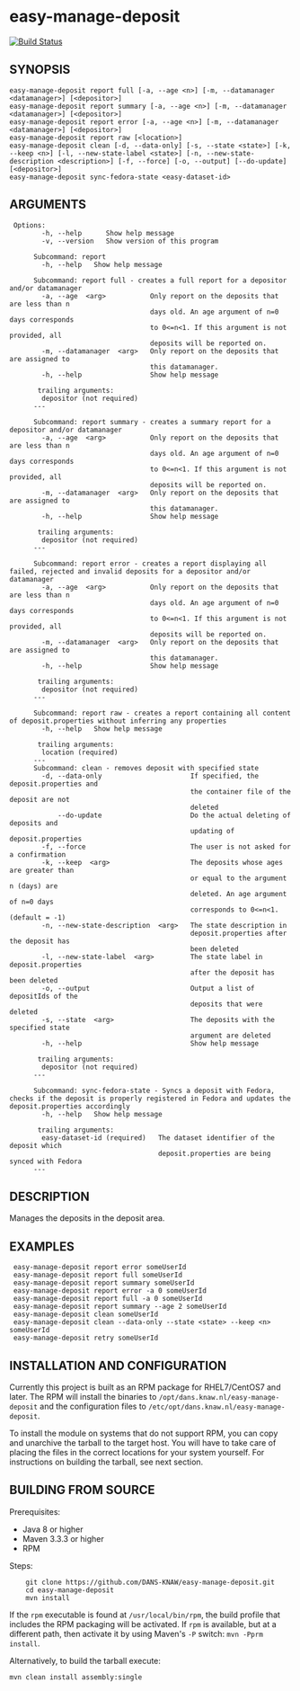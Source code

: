 easy-manage-deposit
===========
[![Build Status](https://travis-ci.org/DANS-KNAW/easy-manage-deposit.png?branch=master)](https://travis-ci.org/DANS-KNAW/easy-manage-deposit)


SYNOPSIS
--------
   
    easy-manage-deposit report full [-a, --age <n>] [-m, --datamanager <datamanager>] [<depositor>]
    easy-manage-deposit report summary [-a, --age <n>] [-m, --datamanager <datamanager>] [<depositor>]
    easy-manage-deposit report error [-a, --age <n>] [-m, --datamanager <datamanager>] [<depositor>]
    easy-manage-deposit report raw [<location>]
    easy-manage-deposit clean [-d, --data-only] [-s, --state <state>] [-k, --keep <n>] [-l, --new-state-label <state>] [-n, --new-state-description <description>] [-f, --force] [-o, --output] [--do-update] [<depositor>]
    easy-manage-deposit sync-fedora-state <easy-dataset-id>

      
ARGUMENTS
--------
   
     Options:
            -h, --help      Show help message
            -v, --version   Show version of this program
          
          Subcommand: report
            -h, --help   Show help message
          
          Subcommand: report full - creates a full report for a depositor and/or datamanager
            -a, --age  <arg>           Only report on the deposits that are less than n
                                       days old. An age argument of n=0 days corresponds
                                       to 0<=n<1. If this argument is not provided, all
                                       deposits will be reported on.
            -m, --datamanager  <arg>   Only report on the deposits that are assigned to
                                       this datamanager.
            -h, --help                 Show help message
          
           trailing arguments:
            depositor (not required)
          ---
          
          Subcommand: report summary - creates a summary report for a depositor and/or datamanager
            -a, --age  <arg>           Only report on the deposits that are less than n
                                       days old. An age argument of n=0 days corresponds
                                       to 0<=n<1. If this argument is not provided, all
                                       deposits will be reported on.
            -m, --datamanager  <arg>   Only report on the deposits that are assigned to
                                       this datamanager.
            -h, --help                 Show help message
          
           trailing arguments:
            depositor (not required)
          ---
          
          Subcommand: report error - creates a report displaying all failed, rejected and invalid deposits for a depositor and/or datamanager
            -a, --age  <arg>           Only report on the deposits that are less than n
                                       days old. An age argument of n=0 days corresponds
                                       to 0<=n<1. If this argument is not provided, all
                                       deposits will be reported on.
            -m, --datamanager  <arg>   Only report on the deposits that are assigned to
                                       this datamanager.
            -h, --help                 Show help message
          
           trailing arguments:
            depositor (not required)
          ---
          
          Subcommand: report raw - creates a report containing all content of deposit.properties without inferring any properties
            -h, --help   Show help message
          
           trailing arguments:
            location (required)
          ---
          Subcommand: clean - removes deposit with specified state
            -d, --data-only                      If specified, the deposit.properties and
                                                 the container file of the deposit are not
                                                 deleted
                --do-update                      Do the actual deleting of deposits and
                                                 updating of deposit.properties
            -f, --force                          The user is not asked for a confirmation
            -k, --keep  <arg>                    The deposits whose ages are greater than
                                                 or equal to the argument n (days) are
                                                 deleted. An age argument of n=0 days
                                                 corresponds to 0<=n<1. (default = -1)
            -n, --new-state-description  <arg>   The state description in
                                                 deposit.properties after the deposit has
                                                 been deleted
            -l, --new-state-label  <arg>         The state label in deposit.properties
                                                 after the deposit has been deleted
            -o, --output                         Output a list of depositIds of the
                                                 deposits that were deleted
            -s, --state  <arg>                   The deposits with the specified state
                                                 argument are deleted
            -h, --help                           Show help message
            
           trailing arguments:
            depositor (not required)
          ---
          
          Subcommand: sync-fedora-state - Syncs a deposit with Fedora, checks if the deposit is properly registered in Fedora and updates the deposit.properties accordingly
            -h, --help   Show help message
          
           trailing arguments:
            easy-dataset-id (required)   The dataset identifier of the deposit which
                                         deposit.properties are being synced with Fedora
          ---
    
     
DESCRIPTION
-----------

Manages the deposits in the deposit area.
     
EXAMPLES
--------

     easy-manage-deposit report error someUserId
     easy-manage-deposit report full someUserId
     easy-manage-deposit report summary someUserId
     easy-manage-deposit report error -a 0 someUserId
     easy-manage-deposit report full -a 0 someUserId
     easy-manage-deposit report summary --age 2 someUserId
     easy-manage-deposit clean someUserId
     easy-manage-deposit clean --data-only --state <state> --keep <n> someUserId
     easy-manage-deposit retry someUserId


INSTALLATION AND CONFIGURATION
------------------------------
Currently this project is built as an RPM package for RHEL7/CentOS7 and later. The RPM will install the binaries to
`/opt/dans.knaw.nl/easy-manage-deposit` and the configuration files to `/etc/opt/dans.knaw.nl/easy-manage-deposit`. 

To install the module on systems that do not support RPM, you can copy and unarchive the tarball to the target host.
You will have to take care of placing the files in the correct locations for your system yourself. For instructions
on building the tarball, see next section.


BUILDING FROM SOURCE
--------------------

Prerequisites:

* Java 8 or higher
* Maven 3.3.3 or higher
* RPM

Steps:

        git clone https://github.com/DANS-KNAW/easy-manage-deposit.git
        cd easy-manage-deposit
        mvn install

If the `rpm` executable is found at `/usr/local/bin/rpm`, the build profile that includes the RPM 
packaging will be activated. If `rpm` is available, but at a different path, then activate it by using
Maven's `-P` switch: `mvn -Pprm install`.

Alternatively, to build the tarball execute:

    mvn clean install assembly:single
